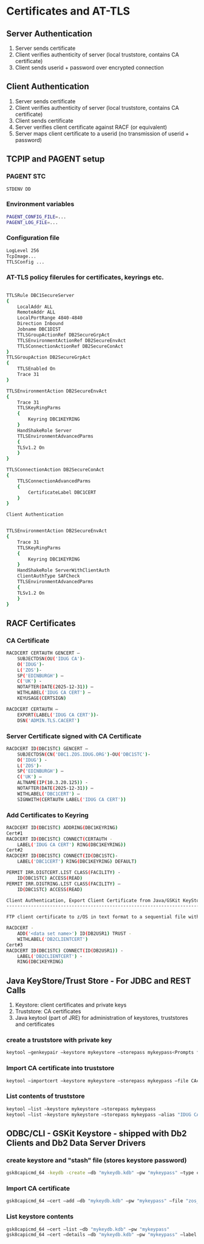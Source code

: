 # Certificates and AT-TLS

## Server Authentication

1. Server sends certificate
2. Client verifies authenticity of server (local truststore, contains CA certificate)
3. Client sends userid + password over encrypted connection

## Client Authentication

1. Server sends certificate
2. Client verifies authenticity of server (local truststore, contains CA certificate)
3. Client sends certificate
4. Server verifies client certificate against RACF (or equivalent)
5. Server maps client certificate to a userid (no transmission of userid + password)

## TCPIP and PAGENT setup

### PAGENT STC

```jcl
STDENV DD
```

### Environment variables

```sh
PAGENT_CONFIG_FILE=...
PAGENT_LOG_FILE=...
```

### Configuration file

```sh
LogLevel 256
TcpImage...
TTLSConfig ...
```

### AT-TLS policy filerules for certificates, keyrings etc.

```sh

TTLSRule DBC1SecureServer
{
    LocalAddr ALL
    RemoteAddr ALL
    LocalPortRange 4840-4840
    Direction Inbound
    Jobname DBC1DIST
    TTLSGroupActionRef DB2SecureGrpAct
    TTLSEnvironmentActionRef DB2SecureEnvAct
    TTLSConnectionActionRef DB2SecureConAct
}
TTLSGroupAction DB2SecureGrpAct
{
    TTLSEnabled On
    Trace 31
}

TTLSEnvironmentAction DB2SecureEnvAct
{
    Trace 31
    TTLSKeyRingParms
    {
        Keyring DBC1KEYRING
    }
    HandShakeRole Server
    TTLSEnvironmentAdvancedParms
    {
    TLSv1.2 On
    }
}

TTLSConnectionAction DB2SecureConAct
{
    TTLSConnectionAdvancedParms
    {
        CertificateLabel DBC1CERT
    }
}

Client Authentication


TTLSEnvironmentAction DB2SecureEnvAct
{
    Trace 31
    TTLSKeyRingParms
    {
        Keyring DBC1KEYRING
    }
    HandShakeRole ServerWithClientAuth
    ClientAuthType SAFCheck
    TTLSEnvironmentAdvancedParms
    {
    TLSv1.2 On
    }
}
```

## RACF Certificates

### CA Certificate

```sh
RACDCERT CERTAUTH GENCERT –
    SUBJECTDSN(OU('IDUG CA')-
    O('IDUG')-
    L('ZOS')-
    SP('EDINBURGH') –
    C('UK') -
    NOTAFTER(DATE(2025-12-31)) –
    WITHLABEL('IDUG CA CERT') –
    KEYUSAGE(CERTSIGN)

RACDCERT CERTAUTH –
    EXPORT(LABEL('IDUG CA CERT'))-
    DSN('ADMIN.TLS.CACERT')
```

### Server Certificate signed with CA Certificate

```sh
RACDCERT ID(DBC1STC) GENCERT –
    SUBJECTDSN(CN('DBC1.ZOS.IDUG.ORG')-OU('DBC1STC')-
    O('IDUG') -
    L('ZOS')-
    SP('EDINBURGH') –
    C('UK') –
    ALTNAME(IP(10.3.20.125)) -
    NOTAFTER(DATE(2025-12-31)) –
    WITHLABEL('DBC1CERT') –
    SIGNWITH(CERTAUTH LABEL('IDUG CA CERT'))
```

### Add Certificates to Keyring

```sh
RACDCERT ID(DBC1STC) ADDRING(DBC1KEYRING)
Cert#1
RACDCERT ID(DBC1STC) CONNECT(CERTAUTH -
    LABEL('IDUG CA CERT') RING(DBC1KEYRING))
Cert#2
RACDCERT ID(DBC1STC) CONNECT(ID(DBC1STC)-
    LABEL('DBC1CERT') RING(DBC1KEYRING) DEFAULT)

PERMIT IRR.DIGTCERT.LIST CLASS(FACILITY) -
    ID(DBC1STC) ACCESS(READ)
PERMIT IRR.DIGTRING.LIST CLASS(FACILITY) –
    ID(DBC1STC) ACCESS(READ)

Client Authentication, Export Client Certificate from Java/GSKit KeyStore
-------------------------------------------------------------------------

FTP client certificate to z/OS in text format to a sequential file with RECFM=VB

RACDCERT -
    ADD('<data set name>') ID(DB2USR1) TRUST -
    WITHLABEL('DB2CLIENTCERT')
Cert#3
RACDCERT ID(DBC1STC) CONNECT(ID(DB2USR1)) -
    LABEL('DB2CLIENTCERT') -
    RING(DBC1KEYRING) 

```

## Java KeyStore/Trust Store - For JDBC and REST Calls

1. Keystore: client certificates and private keys
2. Truststore: CA certificates
3. Java keytool (part of JRE) for administration of keystores, truststores and certificates

### create a truststore with private key

```sh
keytool –genkeypair –keystore mykeystore –storepass mykeypass<Prompts for X.509 distinguished name> 
```

### Import CA certificate into truststore

```sh
keytool –importcert –keystore mykeystore –storepass mykeypass –file CAcert.crt –trustcacerts –alias "IDUG CA CERT"
```

### List contents of truststore

```sh
keytool –list –keystore mykeystore –storepass mykeypass 
keytool –list –keystore mykeystore –storepass mykeypass –alias "IDUG CA CERT"
```

## ODBC/CLI - GSKit Keystore - shipped with Db2 Clients and Db2 Data Server Drivers

### create keystore and "stash" file (stores keystore password)

```sh
gsk8capicmd_64 -keydb -create –db "mykeydb.kdb" –pw "mykeypass" –type cms –stash –fips
```

###  Import CA certificate

```sh
gsk8capicmd_64 –cert –add –db "mykeydb.kdb" –pw "mykeypass" –file "zos_ca.crt" –label "IDUG CA CERT" –format ascii
```

### List keystore contents

```sh
gsk8capicmd_64 –cert –list –db "mykeydb.kdb" –pw "mykeypass"
gsk8capicmd_64 –cert –details –db "mykeydb.kdb" –pw "mykeypass" –label "IDUG CA CERT"
```

